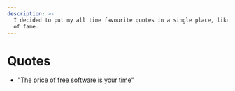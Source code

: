 ```yaml
---
description: >-
  I decided to put my all time favourite quotes in a single place, like a hall
  of fame.
---
```


# Quotes

* ["The price of free software is your time"](https://medium.com/@sbarnea/well-said-f6821f502afe)



